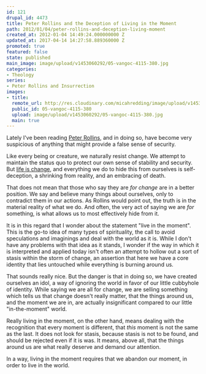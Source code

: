 ```yaml
---
id: 121
drupal_id: 4473
title: Peter Rollins and the Deception of Living in the Moment
path: 2012/01/04/peter-rollins-and-deception-living-moment
created_at: 2012-01-04 14:49:24.000000000 Z
updated_at: 2017-04-14 14:27:58.889360000 Z
promoted: true
featured: false
state: published
main_image: image/upload/v1453060292/05-vangoc-4115-380.jpg
categories:
- Theology
series:
- Peter Rollins and Insurrection
images:
- title: 
  remote_url: http://res.cloudinary.com/micahredding/image/upload/v1453060292/05-vangoc-4115-380.jpg
  public_id: 05-vangoc-4115-380
  upload: image/upload/v1453060292/05-vangoc-4115-380.jpg
  main: true
---
```

Lately I've been reading [Peter Rollins](http://peterrollins.net/), and in doing so, have become very suspicious of anything that might provide a false sense of security. 

Like every being or creature, we naturally resist change. We attempt to maintain the status quo to protect our own sense of stability and security. But [life is change](http://micahredding.com/blog/2012/01/01/new-years-resolve-change), and everything we do to hide this from ourselves is self-deception, a shrinking from reality, and an embracing of death. 

That does not mean that those who say they are *for change* are in a better position. We say and believe many things about ourselves, only to contradict them in our actions. As Rollins would point out, the truth is in the material reality of what we do. And often, the very act of saying we are *for* something, is what allows us to most effectively hide from it. 

It is in this regard that I wonder about the statement "live in the moment". This is the go-to idea of many types of spirituality, the call to avoid speculations and imaginings and deal with the world as it is. While I don't have any problems with that idea as it stands, I wonder if the way in which it is interpreted and applied today isn't often an attempt to hollow out a sort of stasis within the storm of change, an assertion that here we have a core identity that lies untouched while everything is burning around us. 

That sounds really nice. But the danger is that in doing so, we have created ourselves an idol, a way of ignoring the world in favor of our little cubbyhole of identity. While saying we are all for change, we are selling something which tells us that change doesn't really matter, that the things around us, and the moment we are in, are actually insignificant compared to our little "in-the-moment" world. 

Really living in the moment, on the other hand, means dealing with the recognition that every moment is different, that *this* moment is not the same as the last. It does not look for stasis, because stasis is not to be found, and should be rejected even if it is was. It means, above all, that the things around us are what really deserve and demand our attention.

In a way, living in the moment requires that we abandon our moment, in order to live in the world.
  
  
